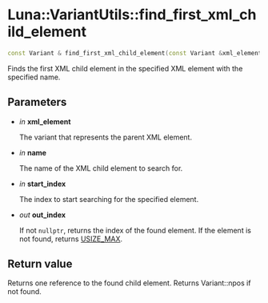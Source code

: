 # Luna::VariantUtils::find_first_xml_child_element

```c++
const Variant & find_first_xml_child_element(const Variant &xml_element, const Name &name, usize start_index=0, usize *out_index=nullptr)
```

Finds the first XML child element in the specified XML element with the specified name. 



## Parameters
* *in* **xml_element**

    The variant that represents the parent XML element. 

* *in* **name**

    The name of the XML child element to search for. 

* *in* **start_index**

    The index to start searching for the specified element. 

* *out* **out_index**

    If not `nullptr`, returns the index of the found element. If the element is not found, returns [USIZE_MAX](group___runtime_base_type_1gaf70b42c748a1e2bec2022ea52a74954a.md). 

## Return value
Returns one reference to the found child element. Returns Variant::npos if not found. 

